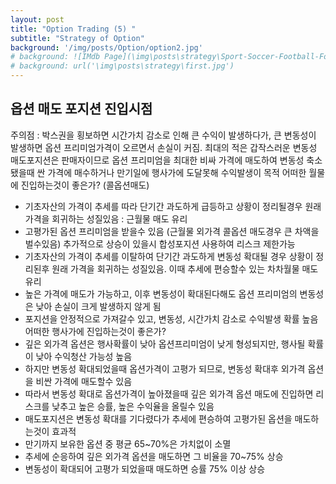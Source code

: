```yaml
---
layout: post
title: "Option Trading (5) "
subtitle: "Strategy of Option"
background: '/img/posts/Option/option2.jpg'
# background: ![IMdb Page](\img\posts\strategy\Sport-Soccer-Football-Formation-3-2-5-WM.png) 
# background: url('\img\posts\strategy\first.jpg')
---
```


## 옵션 매도 포지션 진입시점
주의점 : 박스권을 횡보하면 시간가치 감소로 인해 큰 수익이 발생하다가, 큰 변동성이 발생하면 옵션 프리미엄가격이 오르면서 손실이 커짐. 최대의 적은 갑작스러운 변동성
매도포지션은 판매자이므로 옵션 프리미엄을 최대한 비싸 가격에 매도하여 변동성 축소됐을때 싼 가격에 매수하거나 만기일에 행사가에 도달못해 수익발생이 목적
어떠한 월물에 진입하는것이 좋은가? (콜옵션매도)
-	기초자산의 가격이 추세를 따라 단기간 과도하게 급등하고 상황이 정리될경우 원래 가격을 회귀하는 성질있음 : 근월물 매도 유리
-	고평가된 옵션 프리미엄을 받을수 있음 (근월물 외가격 콜옵션 매도경우 큰 차액을 벌수있음) 추가적으로 상승이 있을시 합성포지션 사용하여 리스크 제한가능
-	기초자산의 가격이 추세를 이탈하여 단기간 과도하게 변동성 확대될 경우 상황이 정리된후 원래 가격을 회귀하는 성질있음. 이때 추세에 편승할수 있는 차차월물 매도 유리
-	높은 가격에 매도가 가능하고, 이후 변동성이 확대된다해도 옵션 프리미엄의 변동성은 낮아 손실이 크게 발생하지 않게 됨
-	포지션을 안정적으로 가져갈수 있고, 변동성, 시간가치 감소로 수익발생 확률 높음
어떠한 행사가에 진입하는것이 좋은가?
-	깊은 외가격 옵션은 행사확률이 낮아 옵션프리미엄이 낮게 형성되지만, 행사될 확률이 낮아 수익청산 가능성 높음
-	하지만 변동성 확대되었을때 옵션가격이 고평가 되므로, 변동성 확대후 외가격 옵션을 비싼 가격에 매도할수 있음
-	따라서 변동성 확대로 옵션가격이 높아졌을때 깊은 외가격 옵션 매도에 진입하면 리스크를 낮추고 높은 승률, 높은 수익율을 올릴수 있음
-	매도포지션은 변동성 확대를 기다렸다가 추세에 편승하여 고평가된 옵션을 매도하는것이 효과적
-	만기까지 보유한 옵션 중 평균 65~70%은 가치없이 소멸
-	추세에 순응하여 깊은 외가격 옵션을 매도하면 그 비율을 70~75% 상승
-	변동성이 확대되어 고평가 되었을때 매도하면 승률 75% 이상 상승

